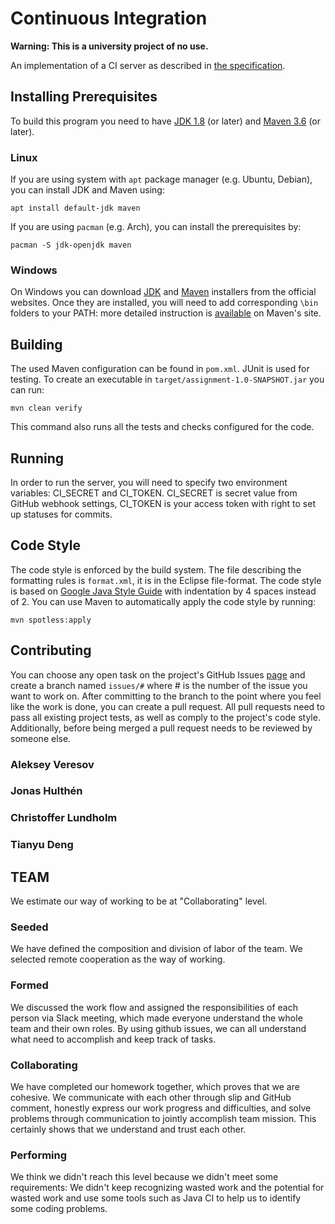 # Continuous Integration

**Warning: This is a university project of no use.**

An implementation of a CI server as described in [the specification](https://canvas.kth.se/courses/37918/assignments/235346).


## Installing Prerequisites

To build this program you need to have [JDK 1.8](https://www.oracle.com/java/technologies/javase/javase-jdk8-downloads.html) (or later) and [Maven 3.6](https://maven.apache.org/download.cgi) (or later).

### Linux

If you are using system with `apt` package manager (e.g. Ubuntu, Debian), you can install JDK and Maven using:

```
apt install default-jdk maven
```

If you are using `pacman` (e.g. Arch), you can install the prerequisites by:

```
pacman -S jdk-openjdk maven
```

### Windows

On Windows you can download [JDK](https://www.oracle.com/java/technologies/downloads/#java8-windows) and [Maven](https://dlcdn.apache.org/maven/maven-3/3.8.7/binaries/apache-maven-3.8.7-bin.zip) installers from the official websites. Once they are installed, you will need to add corresponding `\bin` folders to your PATH: more detailed instruction is [available](https://maven.apache.org/install.html#windows-tips) on Maven's site.


## Building

The used Maven configuration can be found in `pom.xml`. JUnit is used for testing. To create an executable in `target/assignment-1.0-SNAPSHOT.jar` you can run:

```
mvn clean verify
```

This command also runs all the tests and checks configured for the code.


## Running

In order to run the server, you will need to specify two environment variables: CI_SECRET and CI_TOKEN. CI_SECRET is secret value from GitHub webhook settings, CI_TOKEN is your access token with right to set up statuses for commits.


## Code Style

The code style is enforced by the build system. The file describing the formatting rules is `format.xml`, it is in the Eclipse file-format. The code style is based on [Google Java Style Guide](https://google.github.io/styleguide/javaguide.html) with indentation by 4 spaces instead of 2. You can use Maven to automatically apply the code style by running:

```
mvn spotless:apply
```


## Contributing

You can choose any open task on the project's GitHub Issues [page](https://github.com/DD2480-group14/Assignment-1/issues) and create a branch named `issues/#` where # is the number of the issue you want to work on. After committing to the branch to the point where you feel like the work is done, you can create a pull request. All pull requests need to pass all existing project tests, as well as comply to the project's code style. Additionally, before being merged a pull request needs to be reviewed by someone else.



### Aleksey Veresov

### Jonas Hulthén

### Christoffer Lundholm

### Tianyu Deng


## TEAM

We estimate our way of working to be at "Collaborating" level.

### Seeded

We have defined the composition and division of labor of the team. We selected remote cooperation as the way of working. 

### Formed 

We discussed the work flow and assigned the responsibilities of each person via Slack meeting, which made everyone understand the whole team and their own roles. By using github issues, we can all understand what need to accomplish and keep track of tasks.

### Collaborating 

We have completed our homework together, which proves that we are cohesive. We communicate with each other through slip and GitHub comment, honestly express our work progress and difficulties, and solve problems through communication to jointly accomplish team mission. This certainly shows that we understand and trust each other.

### Performing 

We think we didn't reach this level because we didn't meet some requirements: We didn't keep recognizing wasted work and the potential for wasted work and use some tools such as Java CI to help us to identify some coding problems.